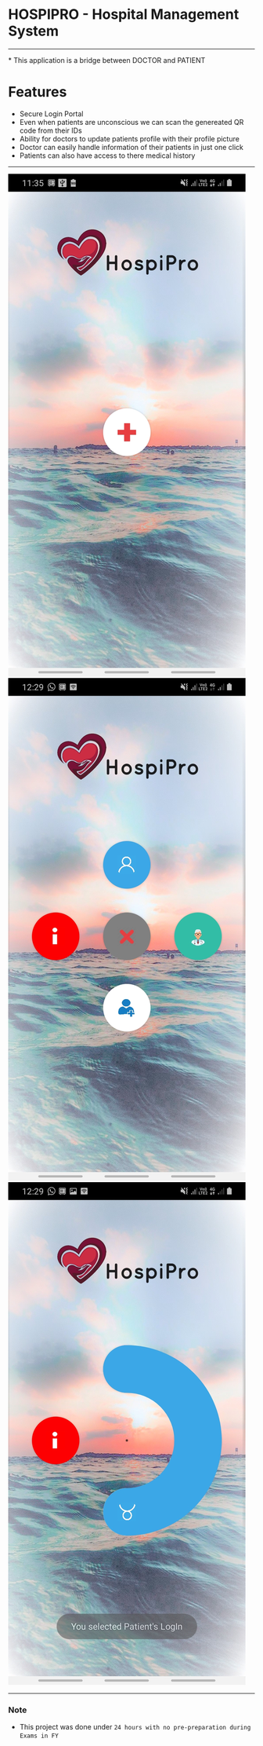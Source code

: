 # <b>HOSPIPRO - Hospital  Management System</b>
<hr/>
* This application is a bridge between DOCTOR and PATIENT

# <b>Features</b>
* Secure Login Portal
* Even when patients are unconscious we can scan the genereated QR code from their IDs 
* Ability for doctors to update patients profile with their profile picture
* Doctor can easily handle information of their patients in just one click
* Patients can also have access to there medical history
---

![](./Screenshot_20191006-113526_HospiPro2.jpg)
![](./Screenshot_20191006-122932_HospiPro2.jpg)
![](./Screenshot_20191006-122939_HospiPro2.jpg)

---
 ### Note

- This project was done under `24 hours with no pre-preparation during Exams in FY`

